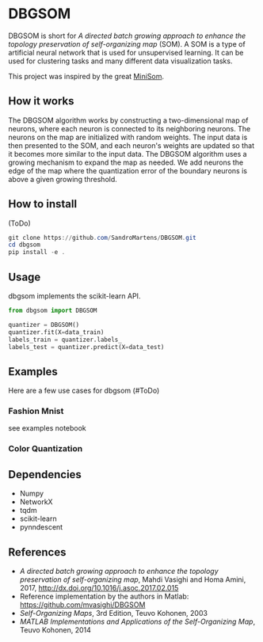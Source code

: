 # DBGSOM

DBGSOM is short for _A directed batch growing approach to enhance the topology preservation of self-organizing map_ (SOM). A SOM is a type of artificial neural network that is used for unsupervised learning. It can be used for clustering tasks and many different data visualization tasks.

This project was inspired by the great [MiniSom](https://github.com/JustGlowing/minisom).

## How it works

The DBGSOM algorithm works by constructing a two-dimensional map of neurons, where each neuron is connected to its neighboring neurons. The neurons on the map are initialized with random weights. The input data is then presented to the SOM, and each neuron's weights are updated so that it becomes more similar to the input data. The DBGSOM algorithm uses a growing mechanism to expand the map as needed. We add neurons the edge of the map where the quantization error of the boundary neurons is above a given growing threshold.

## How to install

(ToDo)

```Powershell
git clone https://github.com/SandroMartens/DBGSOM.git
cd dbgsom
pip install -e .
```

## Usage

dbgsom implements the scikit-learn API.

```Python
from dbgsom import DBGSOM

quantizer = DBGSOM()
quantizer.fit(X=data_train)
labels_train = quantizer.labels_
labels_test = quantizer.predict(X=data_test)

```

## Examples

Here are a few use cases for dbgsom (#ToDo)

### Fashion Mnist

see examples notebook

### Color Quantization

## Dependencies

- Numpy
- NetworkX
- tqdm
- scikit-learn
- pynndescent

## References

- _A directed batch growing approach to enhance the topology preservation of self-organizing map_, Mahdi Vasighi and Homa Amini, 2017, <http://dx.doi.org/10.1016/j.asoc.2017.02.015>
- Reference implementation by the authors in Matlab: <https://github.com/mvasighi/DBGSOM>
- _Self-Organizing Maps_, 3rd Edition, Teuvo Kohonen, 2003
- _MATLAB Implementations and Applications of the Self-Organizing Map_, Teuvo Kohonen, 2014
